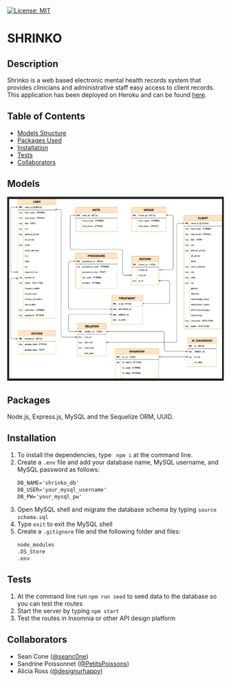 [![License: MIT](https://img.shields.io/badge/License-MIT-yellow.svg)](https://opensource.org/licenses/MIT)

  # SHRINKO
  
  ## Description
  
  Shrinko is a web based electronic mental health records system that provides clinicians and administrative staff easy access to client records.
  This application has been deployed on Heroku and can be found [here](https://shrinko.herokuapp.com/).


  ## Table of Contents

  * [Models Structure](#models)
  * [Packages Used](#packages)
  * [Installation](#installation)
  * [Tests](#tests)
  * [Collaborators](#collaborators)

  ## Models

  ![ScreenShot](erdiagscreenshot.png)

  ## Packages

  Node.js, Express.js, MySQL and the Sequelize ORM, UUID.

  ## Installation

  1. To install the dependencies, type `  npm i ` at the command line.
  2. Create a `.env` file and add your database name, MySQL username, and MySQL password as follows: 
      ```
      DB_NAME='shrinko_db'
      DB_USER='your_mysql_username'
      DB_PW='your_mysql_pw'
      ```
  3. Open MySQL shell and migrate the database schema by typing `source schema.sql`
  4. Type `exit` to exit the MySQL shell
  5. Create a `.gitignore` file and the following folder and files:
      ```
      node_modules
      .DS_Store
      .env
      ```

  ## Tests

  1. At the command line run `npm run seed` to seed data to the database so you can test the routes
  2. Start the server by typing `npm start`
  3. Test the routes in Insomnia or other API design platform

  ## Collaborators

  - Sean Cone ([@seanc0ne](https://github.com/seanc0ne))
  - Sandrine Poissonnet ([@PetitsPoissons](https://github.com/PetitsPoissons/))
  - Alicia Ross ([@designurhappy](https://github.com/designurhappy))
